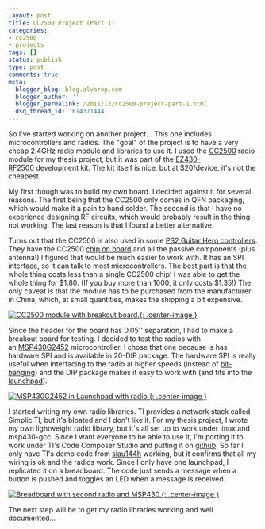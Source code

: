 ```yaml
---
layout: post
title: CC2500 Project (Part 1)
categories:
- cc2500
- projects
tags: []
status: publish
type: post
comments: true
meta:
  blogger_blog: blog.alvarop.com
  blogger_author: ''
  blogger_permalink: /2011/12/cc2500-project-part-1.html
  dsq_thread_id: '614371444'
---
```

So I've started working on another project... This one includes microcontrollers and radios. The "goal" of the project is to have a very cheap 2.4GHz radio module and libraries to use it. I used the <a href="http://www.ti.com/product/cc2500" target="_blank">CC2500</a>&nbsp;radio module for my thesis project, but it was part of the <a href="http://www.ti.com/tool/ez430-rf2500" target="_blank">EZ430-RF2500</a>&nbsp;development kit. The kit itself is nice, but at $20/device, it's not the cheapest.

My first though was to build my own board. I decided against it for several reasons. The first being that the CC2500 only comes in QFN packaging, which would make it a pain to hand solder. The second is that I have no experience designing RF circuits, which would probably result in the thing not working. The last reason is that I found a better alternative.

Turns out that the CC2500 is also used in some <a href="http://www.elektroda.pl/rtvforum/topic1512074.html" target="_blank">PS2 Guitar Hero controllers</a>. They have the CC2500&nbsp;<a href="http://www.pcmag.com/encyclopedia_term/0,2542,t=chip+on+board&amp;i=39643,00.asp" target="_blank">chip on board</a>&nbsp;and all the passive components (plus antenna!) I figured that would be much easier to work with. It has an SPI interface, so it can talk to most microcontrollers. The best part is that the whole thing costs less than a single CC2500 chip! I was able to get the whole thing for $1.80. (If you buy more than 1000, it only costs $1.35!) The only caveat is that the module has to be purchased from the manufacturer in China, which, at small quantities, makes the shipping a bit expensive.

[![CC2500 module with breakout board.](http://2.bp.blogspot.com/-l1tUu4UMepM/TtqxdFpsHmI/AAAAAAAAA10/i3hoFbm7a3Y/s640/angles.jpg){: .center-image }](/images/blgr/angles.jpg)

Since the header for the board has 0.05'' separation, I had to make a breakout board for testing. I decided to test the radios with an&nbsp;<a href="http://www.ti.com/product/msp430g2452" target="_blank">MSP430G2452</a>&nbsp;microcontroller. I chose that one because is has hardware SPI and is available in 20-DIP package. The hardware SPI is really useful when interfacing to the radio at higher speeds (instead of <a href="http://en.wikipedia.org/wiki/Bit_banging" target="_blank">bit-banging</a>) and the DIP package makes it easy to work with (and fits into the <a href="http://www.ti.com/launchpad" target="_blank">launchpad</a>).

[![MSP430G2452 in Launchpad with radio.](http://4.bp.blogspot.com/-BwtqduDi_WM/TtqxeYXguJI/AAAAAAAAA18/Fj_2St-jf6o/s640/IMG_6131.jpg){: .center-image }](/images/blgr/IMG_6131.jpg)

I started writing my own radio libraries. TI provides a network stack called SimpliciTI, but it's bloated and I don't like it. For my thesis project, I wrote my own lightweight radio library, but it's all set up to work under linux and msp430-gcc. Since I want everyone to be able to use it, I'm porting it to work under TI's Code Composer Studio and putting it on <a href="https://github.com/alvarop/msp430-cc2500" target="_blank">github</a>. So far I only have TI's demo code from&nbsp;<a href="http://www.ti.com/lit/ug/slau144h/slau144h.pdf" target="_blank">slau144h</a>&nbsp;working, but it confirms that all my wiring is ok and the radios work. Since I only have one launchpad, I replicated it on a breadboard. The code just sends a message when a button is pushed and toggles an LED when a message is received.

[![Breadboard with second radio and MSP430.](http://2.bp.blogspot.com/-hLxnl2bj18s/TtqxfZ54SkI/AAAAAAAAA2E/BjebU6ZrbZE/s640/IMG_6130.jpg){: .center-image }](/images/blgr/IMG_6130.jpg)

The next step will be to get my radio libraries working and well documented...
